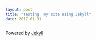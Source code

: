 ```yaml
---
layout: post
title: "Testing  my site using Jekyll"
date: 2017-01-31
---
```

Powered by [Jekyll](http://jekyllrb.com)
